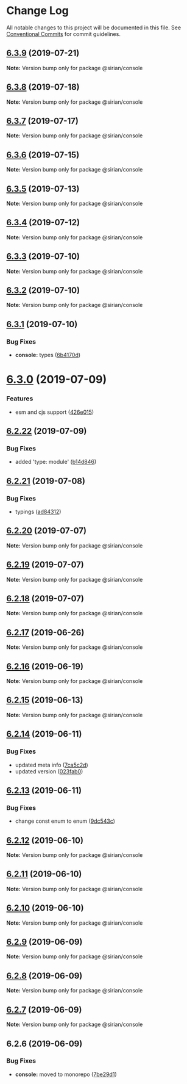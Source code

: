 # Change Log

All notable changes to this project will be documented in this file.
See [Conventional Commits](https://conventionalcommits.org) for commit guidelines.

## [6.3.9](https://github.com/sirian/js/compare/@sirian/console@6.3.8...@sirian/console@6.3.9) (2019-07-21)

**Note:** Version bump only for package @sirian/console





## [6.3.8](https://github.com/sirian/js/compare/@sirian/console@6.3.7...@sirian/console@6.3.8) (2019-07-18)

**Note:** Version bump only for package @sirian/console





## [6.3.7](https://github.com/sirian/js/compare/@sirian/console@6.3.6...@sirian/console@6.3.7) (2019-07-17)

**Note:** Version bump only for package @sirian/console





## [6.3.6](https://github.com/sirian/js/compare/@sirian/console@6.3.5...@sirian/console@6.3.6) (2019-07-15)

**Note:** Version bump only for package @sirian/console





## [6.3.5](https://github.com/sirian/js/compare/@sirian/console@6.3.4...@sirian/console@6.3.5) (2019-07-13)

**Note:** Version bump only for package @sirian/console





## [6.3.4](https://github.com/sirian/js/compare/@sirian/console@6.3.3...@sirian/console@6.3.4) (2019-07-12)

**Note:** Version bump only for package @sirian/console





## [6.3.3](https://github.com/sirian/js/compare/@sirian/console@6.3.2...@sirian/console@6.3.3) (2019-07-10)

**Note:** Version bump only for package @sirian/console





## [6.3.2](https://github.com/sirian/js/compare/@sirian/console@6.3.1...@sirian/console@6.3.2) (2019-07-10)

**Note:** Version bump only for package @sirian/console





## [6.3.1](https://github.com/sirian/js/compare/@sirian/console@6.3.0...@sirian/console@6.3.1) (2019-07-10)


### Bug Fixes

* **console:** types ([6b4170d](https://github.com/sirian/js/commit/6b4170d))





# [6.3.0](https://github.com/sirian/js/compare/@sirian/console@6.2.22...@sirian/console@6.3.0) (2019-07-09)


### Features

* esm and cjs support ([426e015](https://github.com/sirian/js/commit/426e015))





## [6.2.22](https://github.com/sirian/js/compare/@sirian/console@6.2.21...@sirian/console@6.2.22) (2019-07-09)


### Bug Fixes

* added 'type: module' ([b14d846](https://github.com/sirian/js/commit/b14d846))





## [6.2.21](https://github.com/sirian/js/compare/@sirian/console@6.2.20...@sirian/console@6.2.21) (2019-07-08)


### Bug Fixes

* typings ([ad84312](https://github.com/sirian/js/commit/ad84312))





## [6.2.20](https://github.com/sirian/js/compare/@sirian/console@6.2.19...@sirian/console@6.2.20) (2019-07-07)

**Note:** Version bump only for package @sirian/console





## [6.2.19](https://github.com/sirian/js/compare/@sirian/console@6.2.18...@sirian/console@6.2.19) (2019-07-07)

**Note:** Version bump only for package @sirian/console





## [6.2.18](https://github.com/sirian/js/compare/@sirian/console@6.2.17...@sirian/console@6.2.18) (2019-07-07)

**Note:** Version bump only for package @sirian/console





## [6.2.17](https://github.com/sirian/js/compare/@sirian/console@6.2.16...@sirian/console@6.2.17) (2019-06-26)

**Note:** Version bump only for package @sirian/console





## [6.2.16](https://github.com/sirian/js/compare/@sirian/console@6.2.15...@sirian/console@6.2.16) (2019-06-19)

**Note:** Version bump only for package @sirian/console





## [6.2.15](https://github.com/sirian/js/compare/@sirian/console@6.2.14...@sirian/console@6.2.15) (2019-06-13)

**Note:** Version bump only for package @sirian/console





## [6.2.14](https://github.com/sirian/js/compare/@sirian/console@6.2.13...@sirian/console@6.2.14) (2019-06-11)


### Bug Fixes

* updated meta info ([7ca5c2d](https://github.com/sirian/js/commit/7ca5c2d))
* updated version ([023fab0](https://github.com/sirian/js/commit/023fab0))





## [6.2.13](https://github.com/sirian/js/compare/@sirian/console@6.2.12...@sirian/console@6.2.13) (2019-06-11)


### Bug Fixes

* change const enum to enum ([9dc543c](https://github.com/sirian/js/commit/9dc543c))





## [6.2.12](https://github.com/sirian/js/compare/@sirian/console@6.2.11...@sirian/console@6.2.12) (2019-06-10)

**Note:** Version bump only for package @sirian/console





## [6.2.11](https://github.com/sirian/js/compare/@sirian/console@6.2.10...@sirian/console@6.2.11) (2019-06-10)

**Note:** Version bump only for package @sirian/console





## [6.2.10](https://github.com/sirian/js/compare/@sirian/console@6.2.9...@sirian/console@6.2.10) (2019-06-10)

**Note:** Version bump only for package @sirian/console





## [6.2.9](https://github.com/sirian/js/compare/@sirian/console@6.2.8...@sirian/console@6.2.9) (2019-06-09)

**Note:** Version bump only for package @sirian/console





## [6.2.8](https://github.com/sirian/js/compare/@sirian/console@6.2.7...@sirian/console@6.2.8) (2019-06-09)

**Note:** Version bump only for package @sirian/console





## [6.2.7](https://github.com/sirian/js/compare/@sirian/console@6.2.6...@sirian/console@6.2.7) (2019-06-09)

**Note:** Version bump only for package @sirian/console





## 6.2.6 (2019-06-09)


### Bug Fixes

* **console:** moved to monorepo ([7be29d1](https://github.com/sirian/js/commit/7be29d1))
